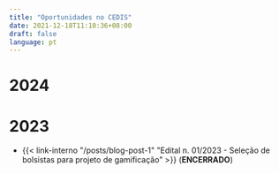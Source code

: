 ```yaml
---
title: "Oportunidades no CEDIS"
date: 2021-12-18T11:10:36+08:00
draft: false
language: pt
---
```

# 2024


# 2023

- {{< link-interno "/posts/blog-post-1" "Edital n. 01/2023 - Seleção de bolsistas para projeto de gamificação​" >}} (**ENCERRADO**)